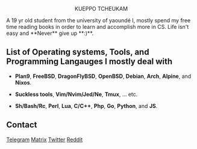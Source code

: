 <p align="center" ont-size=10%>
  KUEPPO TCHEUKAM
</p>
A 19 yr old student from the university of yaoundé I, mostly spend my free time reading books in order to learn and accomplish more in CS. Life isn't easy and **Never** give up **:)**.

## List of Operating systems, Tools, and Programming Langauges I mostly deal with

- **Plan9**, **FreeBSD**, **DragonFlyBSD**, **OpenBSD**, **Debian**, **Arch**, **Alpine**, and **Nixos**.

- **Suckless tools**, **Vim/Nvim/Jed/Ne**, **Tmux**, ... etc.

- **Sh/Bash/Rc**, **Perl**, **Lua**, **C/C++**, **Php**, **Go**, **Python**, and **JS**.
## Contact
[Telegram](https://t.me/kueppo)   [Matrix](soon)     [Twitter](soon)     [Reddit](soon)
